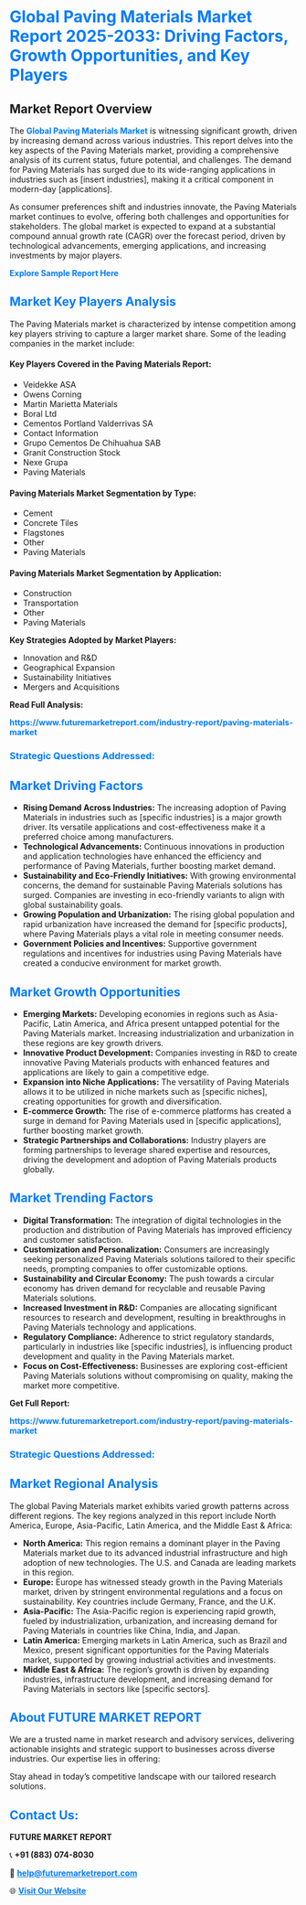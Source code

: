 <h1 style="color: #007BFF;">Global Paving Materials Market Report 2025-2033: Driving Factors, Growth Opportunities, and Key Players</h1>

<section id="overview">
<h2>Market Report Overview</h2>
<p>The <a href="https://www.futuremarketreport.com/industry-report/paving-materials-market" style="color: #007BFF; text-decoration: none;"><strong>Global Paving Materials Market</strong></a> is witnessing significant growth, driven by increasing demand across various industries. This report delves into the key aspects of the Paving Materials market, providing a comprehensive analysis of its current status, future potential, and challenges. The demand for Paving Materials has surged due to its wide-ranging applications in industries such as [insert industries], making it a critical component in modern-day [applications].</p>
<p>As consumer preferences shift and industries innovate, the Paving Materials market continues to evolve, offering both challenges and opportunities for stakeholders. The global market is expected to expand at a substantial compound annual growth rate (CAGR) over the forecast period, driven by technological advancements, emerging applications, and increasing investments by major players.</p>
</section>

<section id="overview">
<p><a href="https://www.futuremarketreport.com/request-sample/reportId=98710" style="color: #007BFF; text-decoration: none;"><strong>Explore Sample Report Here</strong></a></p>
</section>

<section id="key-players">
<h2 style="color: #007BFF;">Market Key Players Analysis</h2>
<p>The Paving Materials market is characterized by intense competition among key players striving to capture a larger market share. Some of the leading companies in the market include:</p>
<h4>Key Players Covered in the Paving Materials Report:</h4>
<ul><li>Veidekke ASA</li><li>Owens Corning</li><li>Martin Marietta Materials</li><li>Boral Ltd</li><li>Cementos Portland Valderrivas SA</li><li>Contact Information</li><li>Grupo Cementos De Chihuahua SAB</li><li>Granit Construction Stock</li><li>Nexe Grupa</li><li>Paving Materials</li></ul>
<h4>Paving Materials Market Segmentation by Type:</h4>
<ul><li>Cement</li><li>Concrete Tiles</li><li>Flagstones</li><li>Other</li><li>Paving Materials</li></ul>

<h4>Paving Materials Market Segmentation by Application:</h4>
<ul><li>Construction</li><li>Transportation</li><li>Other</li><li>Paving Materials</li></ul>
<p><strong>Key Strategies Adopted by Market Players:</strong></p>
<ul>
<li>Innovation and R&D</li>
<li>Geographical Expansion</li>
<li>Sustainability Initiatives</li>
<li>Mergers and Acquisitions</li>
</ul>
</section>

<section>
<p><strong>Read Full Analysis: </strong></p><a href="https://www.futuremarketreport.com/industry-report/paving-materials-market" style="color: #007BFF; text-decoration: none;"><strong>https://www.futuremarketreport.com/industry-report/paving-materials-market</strong></a>
<h3 style="color: #007BFF;">Strategic Questions Addressed:</h3>
</section>

<section id="driving-factors">
<h2 style="color: #007BFF;">Market Driving Factors</h2>
<ul>
<li><strong>Rising Demand Across Industries:</strong> The increasing adoption of Paving Materials in industries such as [specific industries] is a major growth driver. Its versatile applications and cost-effectiveness make it a preferred choice among manufacturers.</li>
<li><strong>Technological Advancements:</strong> Continuous innovations in production and application technologies have enhanced the efficiency and performance of Paving Materials, further boosting market demand.</li>
<li><strong>Sustainability and Eco-Friendly Initiatives:</strong> With growing environmental concerns, the demand for sustainable Paving Materials solutions has surged. Companies are investing in eco-friendly variants to align with global sustainability goals.</li>
<li><strong>Growing Population and Urbanization:</strong> The rising global population and rapid urbanization have increased the demand for [specific products], where Paving Materials plays a vital role in meeting consumer needs.</li>
<li><strong>Government Policies and Incentives:</strong> Supportive government regulations and incentives for industries using Paving Materials have created a conducive environment for market growth.</li>
</ul>
</section>

<section id="growth-opportunities">
<h2 style="color: #007BFF;">Market Growth Opportunities</h2>
<ul>
<li><strong>Emerging Markets:</strong> Developing economies in regions such as Asia-Pacific, Latin America, and Africa present untapped potential for the Paving Materials market. Increasing industrialization and urbanization in these regions are key growth drivers.</li>
<li><strong>Innovative Product Development:</strong> Companies investing in R&D to create innovative Paving Materials products with enhanced features and applications are likely to gain a competitive edge.</li>
<li><strong>Expansion into Niche Applications:</strong> The versatility of Paving Materials allows it to be utilized in niche markets such as [specific niches], creating opportunities for growth and diversification.</li>
<li><strong>E-commerce Growth:</strong> The rise of e-commerce platforms has created a surge in demand for Paving Materials used in [specific applications], further boosting market growth.</li>
<li><strong>Strategic Partnerships and Collaborations:</strong> Industry players are forming partnerships to leverage shared expertise and resources, driving the development and adoption of Paving Materials products globally.</li>
</ul>
</section>

<section id="trending-factors">
<h2 style="color: #007BFF;">Market Trending Factors</h2>
<ul>
<li><strong>Digital Transformation:</strong> The integration of digital technologies in the production and distribution of Paving Materials has improved efficiency and customer satisfaction.</li>
<li><strong>Customization and Personalization:</strong> Consumers are increasingly seeking personalized Paving Materials solutions tailored to their specific needs, prompting companies to offer customizable options.</li>
<li><strong>Sustainability and Circular Economy:</strong> The push towards a circular economy has driven demand for recyclable and reusable Paving Materials solutions.</li>
<li><strong>Increased Investment in R&D:</strong> Companies are allocating significant resources to research and development, resulting in breakthroughs in Paving Materials technology and applications.</li>
<li><strong>Regulatory Compliance:</strong> Adherence to strict regulatory standards, particularly in industries like [specific industries], is influencing product development and quality in the Paving Materials market.</li>
<li><strong>Focus on Cost-Effectiveness:</strong> Businesses are exploring cost-efficient Paving Materials solutions without compromising on quality, making the market more competitive.</li>
</ul>
</section>

<section>
<p><strong>Get Full Report: </strong></p><a href="https://www.futuremarketreport.com/industry-report/paving-materials-market" style="color: #007BFF; text-decoration: none;"><strong>https://www.futuremarketreport.com/industry-report/paving-materials-market</strong></a>
<h3 style="color: #007BFF;">Strategic Questions Addressed:</h3>
</section>


<section id="regional-analysis">
<h2 style="color: #007BFF;">Market Regional Analysis</h2>
<p>The global Paving Materials market exhibits varied growth patterns across different regions. The key regions analyzed in this report include North America, Europe, Asia-Pacific, Latin America, and the Middle East & Africa:</p>
<ul>
<li><strong>North America:</strong> This region remains a dominant player in the Paving Materials market due to its advanced industrial infrastructure and high adoption of new technologies. The U.S. and Canada are leading markets in this region.</li>
<li><strong>Europe:</strong> Europe has witnessed steady growth in the Paving Materials market, driven by stringent environmental regulations and a focus on sustainability. Key countries include Germany, France, and the U.K.</li>
<li><strong>Asia-Pacific:</strong> The Asia-Pacific region is experiencing rapid growth, fueled by industrialization, urbanization, and increasing demand for Paving Materials in countries like China, India, and Japan.</li>
<li><strong>Latin America:</strong> Emerging markets in Latin America, such as Brazil and Mexico, present significant opportunities for the Paving Materials market, supported by growing industrial activities and investments.</li>
<li><strong>Middle East & Africa:</strong> The region’s growth is driven by expanding industries, infrastructure development, and increasing demand for Paving Materials in sectors like [specific sectors].</li>
</ul>
</section>

<footer>
<h2 style="color: #007BFF;">About FUTURE MARKET REPORT</h2>
<p>We are a trusted name in market research and advisory services, delivering actionable insights and strategic support to businesses across diverse industries. Our expertise lies in offering:</p>

<p>Stay ahead in today’s competitive landscape with our tailored research solutions.</p>

<h2 style="color: #007BFF;">Contact Us:</h2>
<p><strong>FUTURE MARKET REPORT</strong></p>
<p>📞 <strong>+91 (883) 074-8030</strong></p>
<p>📧 <strong><a href="mailto:help@futuremarketreport.com" style="color: #007BFF;">help@futuremarketreport.com</a></strong></p>
<p>🌐 <strong><a href="https://www.futuremarketreport.com/" style="color: #007BFF;">Visit Our Website</a></strong></p>
</footer>
